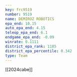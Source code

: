 ```yaml
---
key: frc9519
number: 9519
name: DEMIROZ ROBOTICS
epa_end: 10.15
auto_epa_end: 4.15
teleop_epa_end: 6.1
endgame_epa_end: -0.09
winrate: 0.1111
district_epa_rank: 1185
district_epa_percentile: 0.342
type: Team
---
```

[[2024cabe]]
